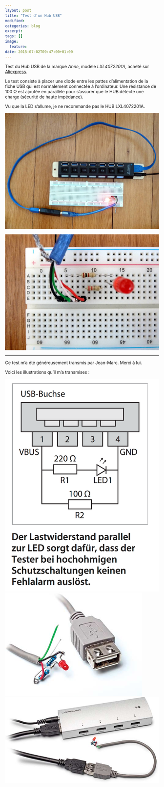 ```yaml
---
layout: post
title: "Test d’un Hub USB"
modified:
categories: blog
excerpt:
tags: []
image:
  feature:
date: 2015-07-02T09:47:00+01:00
---
```


Test du Hub USB de la marque *Anne*, modèle *LXL4072201A*, acheté sur [Aliexpress](http://fr.aliexpress.com/item/2014-newest-7-Port-USB-3-0-HUB-High-Speed-With-Power-Adapter-For-Laptop-Notebook/1997348166.html).


Le test consiste à placer une diode entre les pattes d’alimentation de la fiche USB qui est normalement connectée à l’ordinateur. Une résistance de 100 Ω est ajoutée en parallèle pour s’assurer que le HUB détecte une charge (sécurité de haute impédance).

Vu que la LED s’allume, je ne recommande pas le HUB LXL4072201A.

![](/files/2015-07-02-usb_hub_test/test_usb_hub_001.jpg)

![](/files/2015-07-02-usb_hub_test/test_usb_hub_002.jpg)

---

Ce test m’a été généreusement transmis par Jean-Marc. Merci à lui.

Voici les illustrations qu’il m’a transmises :

![](/files/2015-07-02-usb_hub_test/test_usb_hub_003.png)
![](/files/2015-07-02-usb_hub_test/test_usb_hub_004.jpg)
![](/files/2015-07-02-usb_hub_test/test_usb_hub_005.jpg)

